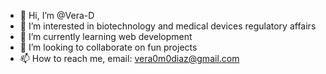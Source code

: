 - 👋 Hi, I’m @Vera-D
- 👀 I’m interested in biotechnology and medical devices regulatory affairs
- 🌱 I’m currently learning web development
- 💞️ I’m looking to collaborate on fun projects
- 📫 How to reach me, email: vera0m0diaz@gmail.com

<!---
Vera-D/Vera-D is a ✨ special ✨ repository because its `README.md` (this file) appears on your GitHub profile.
You can click the Preview link to take a look at your changes.
--->
